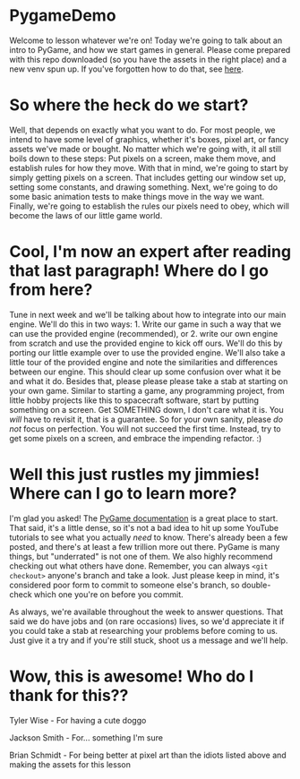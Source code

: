 # PygameDemo
Welcome to lesson whatever we're on! Today we're going to talk about an intro to PyGame, and how we start games in general. Please come prepared with this repo downloaded (so you have the assets in the right place) and a new venv spun up. If you've forgotten how to do that, see [here](https://docs.python.org/3/tutorial/venv.html).

# So where the heck do we start?
Well, that depends on exactly what you want to do. For most people, we intend to have some level of graphics, whether it's boxes, pixel art, or fancy assets we've made or bought. No matter which we're going with, it all still boils down to these steps: Put pixels on a screen, make them move, and establish rules for how they move. With that in mind, we're going to start by simply getting pixels on a screen. That includes getting our window set up, setting some constants, and drawing something. Next, we're going to do some basic animation tests to make things move in the way we want. Finally, we're going to establish the rules our pixels need to obey, which will become the laws of our little game world. 

# Cool, I'm now an expert after reading that last paragraph! Where do I go from here?
Tune in next week and we'll be talking about how to integrate into our main engine. We'll do this in two ways: 1. Write our game in such a way that we can use the provided engine (recommended), or 2. write our own engine from scratch and use the provided engine to kick off ours. We'll do this by porting our little example over to use the provided engine. We'll also take a little tour of the provided engine and note the similarities and differences between our engine. This should clear up some confusion over what it be and what it do. Besides that, please please please take a stab at starting on your own game. Similar to starting a game, any programming project, from little hobby projects like this to spacecraft software, start by putting something on a screen. Get SOMETHING down, I don't care what it is. You *will* have to revisit it, that is a guarantee. So for your own sanity, please *do not* focus on perfection. You will not succeed the first time. Instead, try to get some pixels on a screen, and embrace the impending refactor. :)

# Well this just rustles my jimmies! Where can I go to learn more?
I'm glad you asked! The [PyGame documentation](https://www.pygame.org/docs/) is a great place to start. That said, it's a little dense, so it's not a bad idea to hit up some YouTube tutorials to see what you actually *need* to know. There's already been a few posted, and there's at least a few trillion more out there. PyGame is many things, but "underrated" is not one of them. We also highly recommend checking out what others have done. Remember, you can always `<git checkout>` anyone's branch and take a look. Just please keep in mind, it's considered poor form to commit to someone else's branch, so double-check which one you're on before you commit. 

As always, we're available throughout the week to answer questions. That said we do have jobs and (on rare occasions) lives, so we'd appreciate it if you could take a stab at researching your problems before coming to us. Just give it a try and if you're still stuck, shoot us a message and we'll help. 

# Wow, this is awesome! Who do I thank for this??
Tyler Wise - For having a cute doggo

Jackson Smith - For... something I'm sure

Brian Schmidt - For being better at pixel art than the idiots listed above and making the assets for this lesson